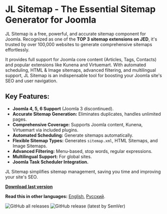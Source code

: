 # JL Sitemap - The Essential Sitemap Generator for Joomla

JL Sitemap is a free, powerful, and accurate sitemap component for Joomla. Recognized as one of the **TOP 3 sitemap extensions on JED**, it's trusted by over 100,000 websites to generate comprehensive sitemaps effortlessly.

It provides full support for Joomla core content (Articles, Tags, Contacts) and popular extensions like Kunena and Virtuemart. With automated scheduling, HTML & Image sitemaps, advanced filtering, and multilingual support, JL Sitemap is an indispensable tool for boosting your Joomla site's SEO and user navigation.

## Key Features:

*   **Joomla 4, 5, 6 Support** (Joomla 3 discontinued).
*   **Accurate Sitemap Generation:** Eliminates duplicates, handles unlimited pages.
*   **Comprehensive Coverage:** Supports Joomla content, Kunena, Virtuemart via included plugins.
*   **Automated Scheduling:** Generate sitemaps automatically.
*   **Flexible Sitemap Types:** Generates `sitemap.xml`, HTML Sitemaps, and Image Sitemaps.
*   **Advanced Filtering:** Menu-based, stop words, regular expressions.
*   **Multilingual Support:** For global sites.
*   **Joomla Task Scheduler Integration.**

JL Sitemap simplifies sitemap management, saving you time and improving your site's SEO.

**[Download last version](https://github.com/Joomline/jlsitemap/releases/latest)**

**Read this in other languages:**
[English](https://github.com/Joomline/jlsitemap/blob/master/README.md),
[Русский](https://github.com/Joomline/jlsitemap/blob/master/README.ru-RU.md).

![GitHub all releases](https://img.shields.io/github/downloads/joomline/jlsitemap/total?style=for-the-badge&color=blue)  ![GitHub release (latest by SemVer)](https://img.shields.io/github/downloads/Joomline/jlsitemap/latest/total?style=for-the-badge&color=blue)
